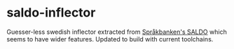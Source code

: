 # saldo-inflector

Guesser-less swedish inflector extracted from [Språkbanken's SALDO](https://spraakbanken.gu.se/resurser/saldo) which seems to have wider features. Updated to build with current toolchains.
